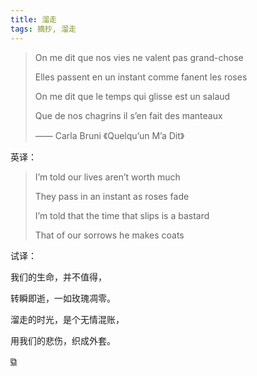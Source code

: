 ```yaml
---
title: 溜走
tags: 摘抄, 溜走
---
```


> On me dit que nos vies ne valent pas grand-chose
> 
> Elles passent en un instant comme fanent les roses
> 
> On me dit que le temps qui glisse est un salaud
> 
> Que de nos chagrins il s’en fait des manteaux
>
> —— Carla Bruni 《Quelqu’un M’a Dit》

英译：

> I’m told our lives aren’t worth much
> 
> They pass in an instant as roses fade
> 
> I’m told that the time that slips is a bastard
> 
> That of our sorrows he makes coats

试译：

我们的生命，并不值得，

转瞬即逝，一如玫瑰凋零。

溜走的时光，是个无情混账，

用我们的悲伤，织成外套。

[&#x29c9;](https://www.cevirce.com/lyrics/en/carla-bruni-quelquun-ma-dit-french-lyrics-english-translations.html)